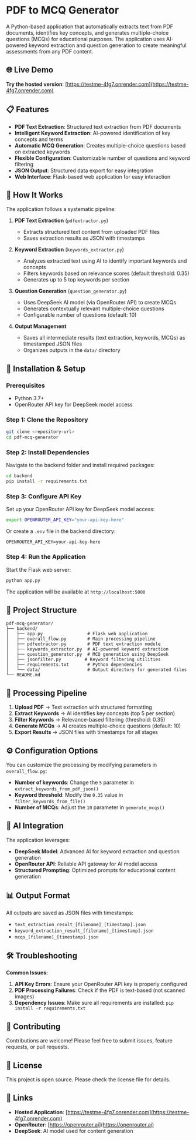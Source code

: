 # PDF to MCQ Generator

A Python-based application that automatically extracts text from PDF documents, identifies key concepts, and generates multiple-choice questions (MCQs) for educational purposes. The application uses AI-powered keyword extraction and question generation to create meaningful assessments from any PDF content.

## 🌐 Live Demo

**Try the hosted version**: [https://testme-4fg7.onrender.com](https://testme-4fg7.onrender.com)

## 📋 Features

- **PDF Text Extraction**: Structured text extraction from PDF documents
- **Intelligent Keyword Extraction**: AI-powered identification of key concepts and terms
- **Automatic MCQ Generation**: Creates multiple-choice questions based on extracted keywords
- **Flexible Configuration**: Customizable number of questions and keyword filtering
- **JSON Output**: Structured data export for easy integration
- **Web Interface**: Flask-based web application for easy interaction

## 🔧 How It Works

The application follows a systematic pipeline:

1. **PDF Text Extraction** (`pdfextractor.py`)
   - Extracts structured text content from uploaded PDF files
   - Saves extraction results as JSON with timestamps

2. **Keyword Extraction** (`keywords_extractor.py`)
   - Analyzes extracted text using AI to identify important keywords and concepts
   - Filters keywords based on relevance scores (default threshold: 0.35)
   - Generates up to 5 top keywords per section

3. **Question Generation** (`question_generator.py`)
   - Uses DeepSeek AI model (via OpenRouter API) to create MCQs
   - Generates contextually relevant multiple-choice questions
   - Configurable number of questions (default: 10)

4. **Output Management**
   - Saves all intermediate results (text extraction, keywords, MCQs) as timestamped JSON files
   - Organizes outputs in the `data/` directory

## 🚀 Installation & Setup

### Prerequisites

- Python 3.7+
- OpenRouter API key for DeepSeek model access

### Step 1: Clone the Repository

```bash
git clone <repository-url>
cd pdf-mcq-generator
```

### Step 2: Install Dependencies

Navigate to the backend folder and install required packages:

```bash
cd backend
pip install -r requirements.txt
```

### Step 3: Configure API Key

Set up your OpenRouter API key for DeepSeek model access:

```bash
export OPENROUTER_API_KEY="your-api-key-here"
```

Or create a `.env` file in the backend directory:

```
OPENROUTER_API_KEY=your-api-key-here
```

### Step 4: Run the Application

Start the Flask web server:

```bash
python app.py
```

The application will be available at `http://localhost:5000`

## 📁 Project Structure

```
pdf-mcq-generator/
├── backend/
│   ├── app.py                 # Flask web application
│   ├── overall_flow.py        # Main processing pipeline
│   ├── pdfextractor.py        # PDF text extraction module
│   ├── keywords_extractor.py  # AI-powered keyword extraction
│   ├── question_generator.py  # MCQ generation using DeepSeek
│   ├── jsonfilter.py         # Keyword filtering utilities
│   ├── requirements.txt       # Python dependencies
│   └── data/                  # Output directory for generated files
└── README.md
```

## 🔄 Processing Pipeline

1. **Upload PDF** → Text extraction with structured formatting
2. **Extract Keywords** → AI identifies key concepts (top 5 per section)
3. **Filter Keywords** → Relevance-based filtering (threshold: 0.35)
4. **Generate MCQs** → AI creates multiple-choice questions (default: 10)
5. **Export Results** → JSON files with timestamps for all stages

## ⚙️ Configuration Options

You can customize the processing by modifying parameters in `overall_flow.py`:

- **Number of keywords**: Change the `5` parameter in `extract_keywords_from_pdf_json()`
- **Keyword threshold**: Modify the `0.35` value in `filter_keywords_from_file()`
- **Number of MCQs**: Adjust the `10` parameter in `generate_mcqs()`

## 🤖 AI Integration

The application leverages:
- **DeepSeek Model**: Advanced AI for keyword extraction and question generation
- **OpenRouter API**: Reliable API gateway for AI model access
- **Structured Prompting**: Optimized prompts for educational content generation

## 📊 Output Format

All outputs are saved as JSON files with timestamps:

- `text_extraction_result_[filename]_[timestamp].json`
- `keyword_extraction_result_[filename]_[timestamp].json`
- `mcqs_[filename]_[timestamp].json`

## 🛠️ Troubleshooting

**Common Issues:**

1. **API Key Errors**: Ensure your OpenRouter API key is properly configured
2. **PDF Processing Failures**: Check if the PDF is text-based (not scanned images)
3. **Dependency Issues**: Make sure all requirements are installed: `pip install -r requirements.txt`

## 🤝 Contributing

Contributions are welcome! Please feel free to submit issues, feature requests, or pull requests.

## 📝 License

This project is open source. Please check the license file for details.

## 🔗 Links

- **Hosted Application**: [https://testme-4fg7.onrender.com](https://testme-4fg7.onrender.com)
- **OpenRouter**: [https://openrouter.ai](https://openrouter.ai)
- **DeepSeek**: AI model used for content generation

